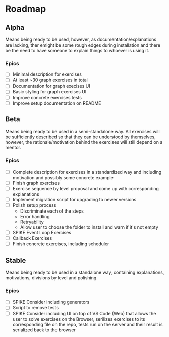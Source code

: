 # Roadmap

## Alpha

Means being ready to be used, however, as documentation/explanations are lacking, ther emight be some rough edges during installation and there be the need to have someone to explain things to whoever is using it.

### Epics

- [ ] Minimal description for exercises
- [ ] At least ~30 graph exercises in total
- [ ] Documentation for graph execises UI
- [ ] Basic styling for graph exercises UI
- [ ] Improve concrete exercises tests
- [ ] Improve setup documentation on README

## Beta

Means being ready to be used in a semi-standalone way. All exercises will be sufficiently described so that they can be understood by themselves, however, the rationale/motivation behind the exercises will still depend on a mentor.

### Epics

- [ ] Complete description for exercises in a standardized way and including motivation and possibly some concrete example
- [ ] Finish graph exercises
- [ ] Exercise sequence by level proposal and come up with corresponding explanations
- [ ] Implement migration script for upgrading to newer versions
- [ ] Polish setup process
  - Discriminate each of the steps
  - Error handling
  - Retryability
  - Allow user to choose the folder to install and warn if it's not empty
- [ ] SPIKE Event Loop Exercises
- [ ] Callback Exercises
- [ ] Finish concrete exercises, including scheduler

## Stable

Means being ready to be used in a standalone way, containing explanations, motivations, divisions by level and polishing.

### Epics

- [ ] SPIKE Consider including generators
- [ ] Script to remove tests
- [ ] SPIKE Consider including UI on top of VS Code (Web) that allows the user to solve exercises on the Browser, serilizes exercises to its corresponding file on the repo, tests run on the server and their result is serialized back to the browser
